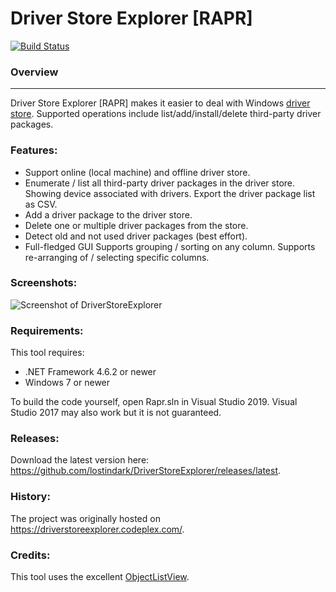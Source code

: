 Driver Store Explorer [RAPR]
===================================================

[![Build Status](https://ci.appveyor.com/api/projects/status/kqtvhfq23am2gq26/branch/master?svg=true)](https://ci.appveyor.com/project/lostindark/driverstoreexplorer/branch/master)

### Overview
--------
Driver Store Explorer [RAPR] makes it easier to deal with Windows [driver store](https://msdn.microsoft.com/en-us/library/ff544868(VS.85).aspx). Supported operations include list/add/install/delete third-party driver packages.

### Features:
* Support online (local machine) and offline driver store.
* Enumerate / list all third-party driver packages in the driver store. Showing device associated with drivers. Export the driver package list as CSV.
* Add a driver package to the driver store.
* Delete one or multiple driver packages from the store.
* Detect old and not used driver packages (best effort).
* Full-fledged GUI Supports grouping / sorting on any column. Supports re-arranging of / selecting specific columns.

### Screenshots:
![Screenshot of DriverStoreExplorer](https://github.com/lostindark/DriverStoreExplorer/raw/master/Screenshots/Screenshot.png "Screenshot of Driver Store Explorer")

### Requirements: 
This tool requires:
* .NET Framework 4.6.2 or newer
* Windows 7 or newer

To build the code yourself, open Rapr.sln in Visual Studio 2019. Visual Studio 2017 may also work but it is not guaranteed.

### Releases:
Download the latest version here: https://github.com/lostindark/DriverStoreExplorer/releases/latest.

### History:
The project was originally hosted on https://driverstoreexplorer.codeplex.com/.

### Credits:
This tool uses the excellent [ObjectListView](http://objectlistview.sourceforge.net/cs/index.html).

